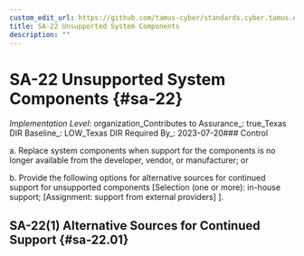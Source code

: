 ```yaml
---
custom_edit_url: https://github.com/tamus-cyber/standards.cyber.tamus.edu/tree/main/static/content/tamus.edu/TAMUS_profile.xml
title: SA-22 Unsupported System Components
description: ""
---
```


# SA-22 Unsupported System Components {#sa-22}

_Implementation Level_: organization_Contributes to Assurance_: true_Texas DIR Baseline_: LOW_Texas DIR Required By_: 2023-07-20### Control

a. Replace system components when support for the components is no longer available from the developer, vendor, or manufacturer; or

b. Provide the following options for alternative sources for continued support for unsupported components [Selection (one or more): in-house support; 
                  [Assignment: support from external providers]
               ].

## SA-22(1) Alternative Sources for Continued Support {#sa-22.01}

